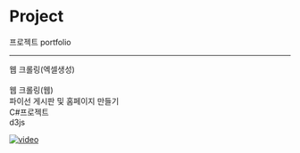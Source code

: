 # Project
프로젝트 portfolio
<hr>
웹 크롤링(엑셀생성)<br>
<br>
웹 크롤링(웹)
<br>
파이선 게시판 및 홈페이지 만들기
<br>
C#프로젝트
<br>
d3js<br>



[![video](https://img.youtube.com/vi/B6p66wUe0lc/0.jpg)](https://www.youtube.com/watch?v=B6p66wUe0lc)


